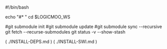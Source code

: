 #!/bin/bash

echo "#* "
cd $LOGICMOO_WS

#git submodule init
#git submodule update
#git submodule sync --recursive
git fetch --recurse-submodules
git status -v --show-stash

( ./INSTALL-DEPS.md )
( ./INSTALL-SWI.md )



